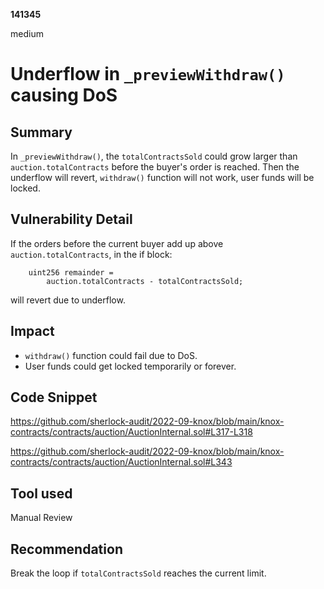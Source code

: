 __141345__

medium

# Underflow in `_previewWithdraw()` causing DoS


## Summary

In `_previewWithdraw()`, the `totalContractsSold` could grow larger than `auction.totalContracts` before the buyer's order is reached. Then the underflow will revert, `withdraw()` function will not work, user funds will be locked.


## Vulnerability Detail

If the orders before the current buyer add up above `auction.totalContracts`, in the if block:
```solidity
    uint256 remainder =
        auction.totalContracts - totalContractsSold;
```
will revert due to underflow.


## Impact

- `withdraw()` function could fail due to DoS.
- User funds could get locked temporarily or forever.


## Code Snippet

https://github.com/sherlock-audit/2022-09-knox/blob/main/knox-contracts/contracts/auction/AuctionInternal.sol#L317-L318


https://github.com/sherlock-audit/2022-09-knox/blob/main/knox-contracts/contracts/auction/AuctionInternal.sol#L343


## Tool used

Manual Review


## Recommendation

Break the loop if `totalContractsSold` reaches the current limit.



